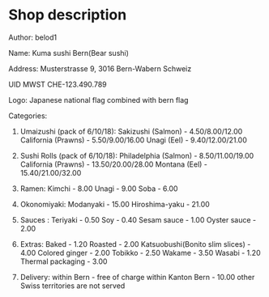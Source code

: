 # Shop description

Author: belod1

Name:  Kuma sushi Bern(Bear sushi)

Address: 	Musterstrasse 9, 
			3016 Bern-Wabern
			Schweiz
			
UID MWST CHE-123.490.789 			

Logo: Japanese national flag combined with bern flag

Categories:

1) Umaizushi (pack of 6/10/18): 	Sakizushi (Salmon) - 4.50/8.00/12.00
									California (Prawns) - 5.50/9.00/16.00
									Unagi (Eel) - 9.40/12.00/21.00 

2) Sushi Rolls (pack of 6/10/18): 	Philadelphia (Salmon) - 8.50/11.00/19.00
									California (Prawns) - 13.50/20.00/28.00
									Montana (Eel) - 15.40/21.00/32.00 
3) Ramen: Kimchi - 8.00
		  Unagi - 9.00
		  Soba - 6.00

4) Okonomiyaki: Modanyaki - 15.00
				Hiroshima-yaku - 21.00

5) Sauces : Teriyaki - 0.50
			Soy - 0.40
			Sesam sauce - 1.00
			Oyster sauce - 2.00
			
6) Extras:  Baked - 1.20
			Roasted - 2.00 
			Katsuobushi(Bonito slim slices) - 4.00
			Colored ginger - 2.00
			Tobikko - 2.50
			Wakame - 3.50
			Wasabi - 1.20
			Thermal packaging - 3.00
			
7) Delivery: within Bern - free of charge
			 within Kanton Bern - 10.00
			 other Swiss territories are not served